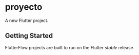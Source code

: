 # proyecto

A new Flutter project.

## Getting Started

FlutterFlow projects are built to run on the Flutter _stable_ release.
